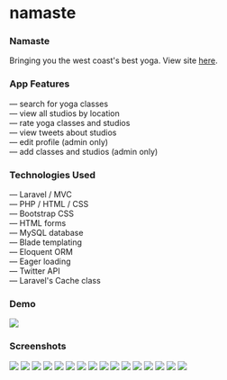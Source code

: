 # namaste

### Namaste
Bringing you the west coast's best yoga. View site [here](http://www.namasteyoga.herokuapp.com).

### App Features
&mdash; search for yoga classes <br>
&mdash; view all studios by location <br>
&mdash; rate yoga classes and studios <br>
&mdash; view tweets about studios <br>
&mdash; edit profile (admin only) <br>
&mdash; add classes and studios (admin only)

### Technologies Used
&mdash; Laravel / MVC <br>
&mdash; PHP / HTML / CSS <br>
&mdash; Bootstrap CSS <br>
&mdash; HTML forms <br>
&mdash; MySQL database <br>
&mdash; Blade templating <br>
&mdash; Eloquent ORM <br>
&mdash; Eager loading <br>
&mdash; Twitter API <br>
&mdash; Laravel's Cache class

### Demo

[![](screenshots/namaste1.png)](https://vimeo.com/126330551)


### Screenshots
![](screenshots/namaste1.png)
![](screenshots/namaste2.png)
![](screenshots/namaste3.png)
![](screenshots/namaste4.png)
![](screenshots/namaste5.png)
![](screenshots/namaste6.png)
![](screenshots/namaste7.png)
![](screenshots/namaste8.png)
![](screenshots/namaste9.png)
![](screenshots/namaste10.png)
![](screenshots/namaste11.png)
![](screenshots/namaste12.png)
![](screenshots/namaste13.png)
![](screenshots/namaste14.png)
![](screenshots/namaste15.png)
![](screenshots/namaste16.png)